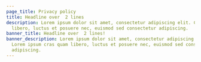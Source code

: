 ```yaml
---
page_title: Privacy policy
title: Headline over  2 lines
description: Lorem ipsum dolor sit amet, consectetur adipiscing elit. Cras quam
  libero, luctus et posuere nec, euismod sed consectetur adipiscing.
banner_title: Headline over  2 lines!
banner_description: Lorem ipsum dolor sit amet, consectetur adipiscing elit.
  Lorem ipsum cras quam libero, luctus et posuere nec, euismod sed consectetur
  adipiscing.
---
```

